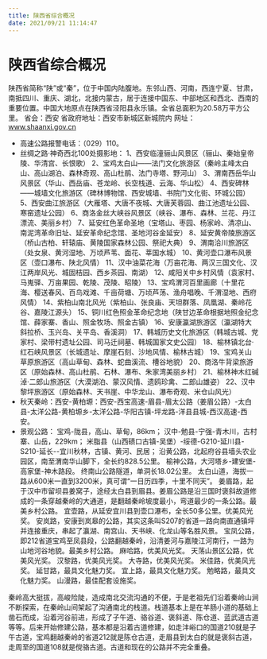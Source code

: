 ```yaml
---
title: 陕西省综合概况
date: 2021/09/21 11:14:47
---
```


# 陕西省综合概况
陕西省简称“陕”或“秦”，位于中国内陆腹地。东邻山西、河南，西连宁夏、甘肃，南抵四川、重庆、湖北，北接内蒙古，居于连接中国东、中部地区和西北、西南的重要位置。中国大地原点在陕西省泾阳县永乐镇。全省总面积为20.58万平方公里。
省会：西安
省政府地址：西安市新城区新城院内
网址：www.shaanxi.gov.cn

* 高速公路报警电话：（029）110。
* 丝绸之路·神奇西北100处摄影地：
1、西安临潼骊山风景区（骊山、秦始皇帝陵、华清宫、长恨歌）
2、宝鸡太白山——法门文化旅游区（秦岭主峰太白山、高山湖泊、森林奇观、高山杜鹃、法门寺塔、野河山）
3、渭南西岳华山风景区（华山、西岳庙、苍龙岭、长空栈道、云海、华山松）
4、西安碑林——城墙文化旅游区（碑林博物馆、西安城墙、书院门文化街、环城公园）
5、西安曲江旅游区（大雁塔、大唐不夜城、大唐芙蓉园、曲江池遗址公园、寒窑遗址公园）
6、商洛金丝大峡谷风景区（峡谷、瀑布、森林、兰花、丹江漂流、美丽乡村）
7、延安红色革命圣地（宝塔山、枣园、杨家岭、清凉山、南泥湾革命旧址、延安革命纪念馆、圣地河谷金延安）
8、延安黄帝陵旅游区（桥山古柏、轩辕庙、黄陵国家森林公园、祭祀大典）
9、渭南洽川旅游区（处女泉、黄河湿地、万顷芦苇、面花、莘国水城）
10、黄河壶口瀑布风景区（壶口瀑布、陕北风情）
11、汉中油菜花海（万亩花海、两汉三国文化、汉江两岸风光、城固桔园、西乡茶园、南湖）
12、咸阳关中乡村风情（袁家村、马嵬驿、万亩果园、乾陵、茂陵、昭陵）
13、宝鸡渭河百里画廊（十里花海、樱送春风、百鸟戏滩、千亩荷塘、万顷芦荡、渔舟唱晚、千渭湿地、西府风情）
14、紫柏山南北风光（紫柏山、张良庙、天坦群落、凤凰湖、秦岭花谷、嘉陵江源头）
15、铜川红色照金革命纪念地（陕甘边革命根据地照金纪念馆、薛家寨、香山、照金牧场、照金古镇）
16、安康瀛湖旅游区（瀛湖特大斜拉桥、玉兴岛、关平岛、香溪洞）
17、韩城历史文化旅游区（韩城古城、党家村、梁带村遗址公园、司马迁祠墓、韩城国家文史公园）
18、榆林镇北台·红石峡风景区（长城遗址、摩崖石刻、沙地风情、榆林古城）
19、宝鸡关山草原旅游区（高山草甸、森林、蛇曲溪流、槽谷地貌）
20、商洛牛背梁旅游区（原始森林、高山杜鹃、石林、瀑布、朱家湾美丽乡村）
21、榆林神木红碱淖·二郎山旅游区（大漠湖泊、蒙汉风情、遗鸥珍禽、二郎山雄姿）
22、汉中黎坪旅游区（原始森林、天书崖、中华龙山、瀑布奇观、米仓山风光）
* 秋天秦岭：西安-黄柏塬：西安-西宝高速-眉县-眉太公路（姜眉公路）-太白县-太洋公路-黄柏塬乡-太洋公路-华阳古镇-坪龙路-洋县县城-西汉高速-西安。
* 景观公路：
宝鸡-陇县，高山、草甸，86km；
汉中-勉县-宁强-青木川，古村寨、山岳，229km；
米脂县（山西碛口古镇-吴堡）-绥德-G210-延川县-S210-延长--宜川秋林，古镇、黄河、民居；
沿黄公路，北起府谷县墙头农业园区，南至渭南华山脚下，全长约828.5公里。
榆神公路，大河塔乡-建安堡-高家堡-神木路段。
终南山公路隧道，单洞长18.02公里。
太白山道，海拔一路从600米一直到3200米，真可谓“一日历四季，十里不同天”。
姜眉路，起于汉中市留坝县姜窝子，途经太白县到眉县。姜眉公路是沿三国时褒斜故道修成的一条穿越秦岭的大通道，是翻越秦岭坡度最小，弯道最少的一条公路。最美乡村公路。
宜壶路，从延安宜川县到壶口瀑布，全长50多公里。优美风光奖。
安岚路，安康到岚皋的公路，其实这条叫S207的省道一路向南直通镇坪并连接重庆，串起了瀛湖、南宫山、天书峡、化龙山等名胜风景。
宝凤公路，即212省道宝鸡至凤县段，公路翻越秦岭，沿清姜河与嘉陵江河南行，一路为山地河谷地貌。最美乡村公路。
麻哈路，优美风光奖。
天荡山景区公路，优美风光奖。
汉黎路，优美风光奖。
大寺路，优美风光奖。
米佳路，优美风光奖。
延甘路，最具文化魅力奖。
宜上路，最具文化魅力奖。
勉略路，最具文化魅力奖。
山漫路，最佳配套设施奖。

秦岭高大挺拔，高峻险陡，造成南北交流沟通的不便，于是老祖先们沿着秦岭山涧不断探索，在秦岭山间架起了沟通南北的栈道。栈道基本上是在羊肠小道的基础上凿石而成，沿着河谷前进，形成了子午道、骆谷道、褒斜道、陈仓道、蓝武道古道等等。后来开始修建公路，基本都是沿着古道修建，如走沣峪口的国道210就是子午古道，宝鸡翻越秦岭的省道212就是陈仓古道，走眉县到太白的就是褒斜古道，走周至的国道108就是傥骆古道。古道和现在的公路并不完全重叠。
